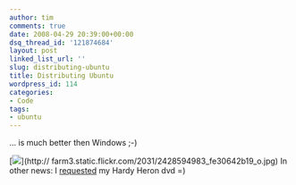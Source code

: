 ```yaml
---
author: tim
comments: true
date: 2008-04-29 20:39:00+00:00
dsq_thread_id: '121874684'
layout: post
linked_list_url: ''
slug: distributing-ubuntu
title: Distributing Ubuntu
wordpress_id: 114
categories:
- Code
tags:
- ubuntu
---
```


... is much better then Windows ;-)  
  
[![](http://farm3.static.flickr.com/2031/2428594983_fe30642b19_o.jpg)](http://
farm3.static.flickr.com/2031/2428594983_fe30642b19_o.jpg) In other news: I
[requested](https://shipit.ubuntu.com/) my Hardy Heron dvd =)

